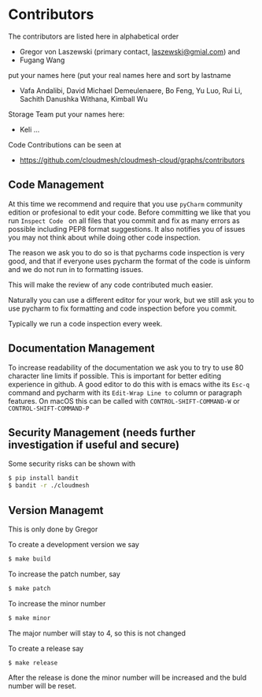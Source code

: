 # Contributors

The contributors are listed here in alphabetical order

* Gregor von Laszewski (primary contact, laszewski@gmial.com) and
* Fugang Wang

put your names here (put your real names here and sort by lastname

* Vafa Andalibi,
  David Michael Demeulenaere,
  Bo Feng,
  Yu Luo,
  Rui Li, 
  Sachith Danushka Withana,
  Kimball Wu


Storage Team put your names here:

* Keli ...

Code Contributions can be seen at

* <https://github.com/cloudmesh/cloudmesh-cloud/graphs/contributors>

## Code Management

At this time we recommend and require that you use `pyCharm` community edition
or profesional to edit your code. Before committing we like that you run
`Inspect Code ` on all files that you commit and fix as many errors as possible
including PEP8 format suggestions. It also notifies you of issues you may not
think about while doing other code inspection.

The reason we ask you to do so is that pycharms code inspection is very good,
and that if everyone uses pycharm the format of the code is uinform and we do
not run in to formatting issues.

This will make the review of any code contributed much easier.

Naturally you can use a different editor for your work, but we still ask you to
use pycharm to fix formatting and code inspection before you commit.

Typically we run a code inspection every week.

## Documentation Management

To increase readability of the documentation we ask you to try to use 80
character line limits if possible. This is important for better editing
experience in github. A good editor to do this with is emacs withe its `Esc-q`
command and pycharm with its `Edit-Wrap Line to` column or paragraph features.
On macOS this can be called with `CONTROL-SHIFT-COMMAND-W` or
`CONTROL-SHIFT-COMMAND-P`

## Security Management (needs further investigation if useful and secure)

Some security risks can be shown with

```bash
$ pip install bandit
$ bandit -r ./cloudmesh 
```

## Version Managemt

This is only done by Gregor

To create a development version we say 

```bash
$ make build
```

To increase the patch number, say 

```bash
$ make patch
```

To increase the minor number

```bash
$ make minor
```

The major number will stay to 4, so this is not changed

To create a release say

```bash
$ make release
```

After the release is done the minor number will be increased and the buld number
will be reset.


